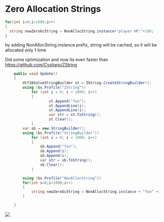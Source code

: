# Zero Allocation Strings

```csharp
for(int i=0;i<1000;i++) 
{
  string newZeroGcString = NonAllocString.instance+"player HP:"+100;
}
```

by adding NonAllocString.instance prefix, string will be cached, so it will be allocated only 1 time

Did some optimization and now its even faster than https://github.com/Cysharp/ZString

```c#
    public void Update()
    {
        Utf16ValueStringBuilder st = ZString.CreateStringBuilder();
        using (bs.Profile("ZString"))
            for (int i = 0; i < 1000; i++)
            {
                    st.Append("foo");
                    st.AppendLine(i);
                    st.AppendLine(i);
                    var str = st.ToString();
                    st.Clear();
            }
        var sb = new StringBuilder();
        using (bs.Profile("StringBuilder"))
            for (int i = 0; i < 1000; i++)
            {
                sb.Append("foo");
                sb.Append(i);
                sb.Append(i);
                var str = sb.ToString();
                sb.Clear();
            }

        using (bs.Profile("NonAllocString"))
        for(int i=0;i<1000;i++) 
        {
            string newZeroGcString = NonAllocString.instance + "foo" +i + i;
        }

    }
```

![](https://user-images.githubusercontent.com/16543239/118136314-a96c8200-b40c-11eb-94ad-53991b3d3456.png)
